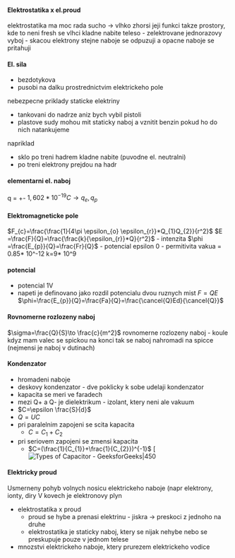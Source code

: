 #### Elektrostatika x el.proud

elektrostatika ma moc rada sucho -> vlhko zhorsi jeji funkci takze prostory, kde to neni fresh se vlhci
kladne nabite teleso - zelektrovane
jednorazovy vyboj - skacou elektrony
stejne naboje se odpuzuji a opacne naboje se pritahuji

#### El. sila
- bezdotykova
- pusobi na dalku prostrednictvim elektrickeho pole



nebezpecne priklady staticke elektriny
- tankovani do nadrze aniz bych vybil pistoli
- plastove sudy mohou mit staticky naboj a vznitit benzin pokud ho do nich natankujeme 


napriklad
- sklo po treni hadrem kladne nabite (puvodne el. neutralni)
- po treni elektrony prejdou na hadr

#### elementarni el. naboj
q = +- $1,602*10^{-19}C \to q_{e},q_{p}$ 

#### Elektromagneticke pole
$F_{c}=\frac{\frac{1}{4\pi \epsilon_{o} \epsilon_{r}}*Q_{1}Q_{2}}{r^2}$
$E =\frac{F}{Q}=\frac{\frac{k}{\epsilon_{r}}*Q}{r^2}$ - intenzita
$\phi =\frac{E_{p}}{Q}=\frac{Fr}{Q}$ - potencial
epsilon 0 - permitivita vakua = 0.85* 10^-12
k=9* 10^9

#### potencial
- potencial 1V
- napeti je definovano jako rozdil potencialu dvou ruznych mist 
$F=QE$
$\phi=\frac{E_{p}}{Q}=\frac{Fa}{Q}=\frac{\cancel{Q}Ed}{\cancel{Q}}$
#### Rovnomerne rozlozeny naboj
$\sigma=\frac{Q}{S}\to \frac{c}{m^2}$
rovnomerne rozlozeny naboj - koule
kdyz mam valec se spickou na konci tak se naboj nahromadi na spicce (nejmensi je naboj v dutinach)

#### Kondenzator
- hromadeni naboje
- deskovy kondenzator - dve poklicky k sobe udelaji kondenzator
- kapacita se meri ve faradech
- mezi Q+ a Q- je dielektrikum - izolant, ktery neni ale vakuum
- $C=\epsilon \frac{S}{d}$
- $Q=UC$
- pri paralelnim zapojeni se scita kapacita 
	- $C=C_{1}+C_{2}$
- pri seriovem zapojeni se zmensi kapacita
	- $C=(\frac{1}{C_{1}}+\frac{1}{C_{2}})^{-1}$
[![Types of Capacitor - GeeksforGeeks|450](https://media.geeksforgeeks.org/wp-content/uploads/20240719002516/Capacitor.png)

#### Elektricky proud 
Usmerneny pohyb volnych nosicu elektrickeho naboje (napr elektrony, ionty, diry
V kovech je elektronovy plyn
- elektrostatika x proud 
	- proud se hybe a prenasi elektrinu - jiskra -> preskoci z jednoho na druhe
	- elektrostatika je staticky naboj, ktery se nijak nehybe nebo se preskupuje pouze v jednom telese
- mnozstvi elektrickeho naboje, ktery prurezem elektrickeho vodice 